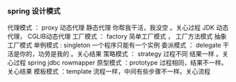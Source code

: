 ### spring 设计模式
代理模式  ： proxy 动态代理 静态代理  你帮我干活，我没空 。关心过程  JDK 动态代理， CGLIB动态代理
工厂模式  ： factory  简单工厂模式 ， 工厂方法模式 抽象工厂模式 
单例模式  :  singleton 一个程序只能有一个实例 
委派模式 ： delegate 干活是你的，功劳是我的 。关心结果
策略模式  ： strategy 过程不同 结果一样  。关心过程   spring jdbc rowmapper
原型模式  ：prototype 过程相同，结果不一样。 关心结果
模板模式  ：template  流程一样，中间有些步骤不一样。关心流程
